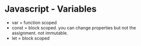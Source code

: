 <title>javascript - variables</title>

# Javascript - Variables

* var = function scoped
* const = block scoped. you can change properties but not the assignment. not immutable.
* let = block scoped


